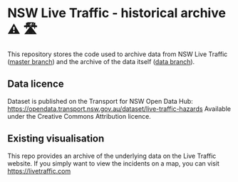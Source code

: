 # NSW Live Traffic - historical archive ⚠️ 🛣

This repository stores the code used to archive data from NSW Live Traffic ([master branch](https://github.com/jxeeno/nsw-livetraffic-historical/tree/master)) and the archive of the data itself ([data branch](https://github.com/jxeeno/nsw-livetraffic-historical/tree/data)).

## Data licence

Dataset is published on the Transport for NSW Open Data Hub: https://opendata.transport.nsw.gov.au/dataset/live-traffic-hazards
Available under the Creative Commons Attribution licence.

## Existing visualisation

This repo provides an archive of the underlying data on the Live Traffic website.  If you simply want to view the incidents on a map, you can visit https://livetraffic.com